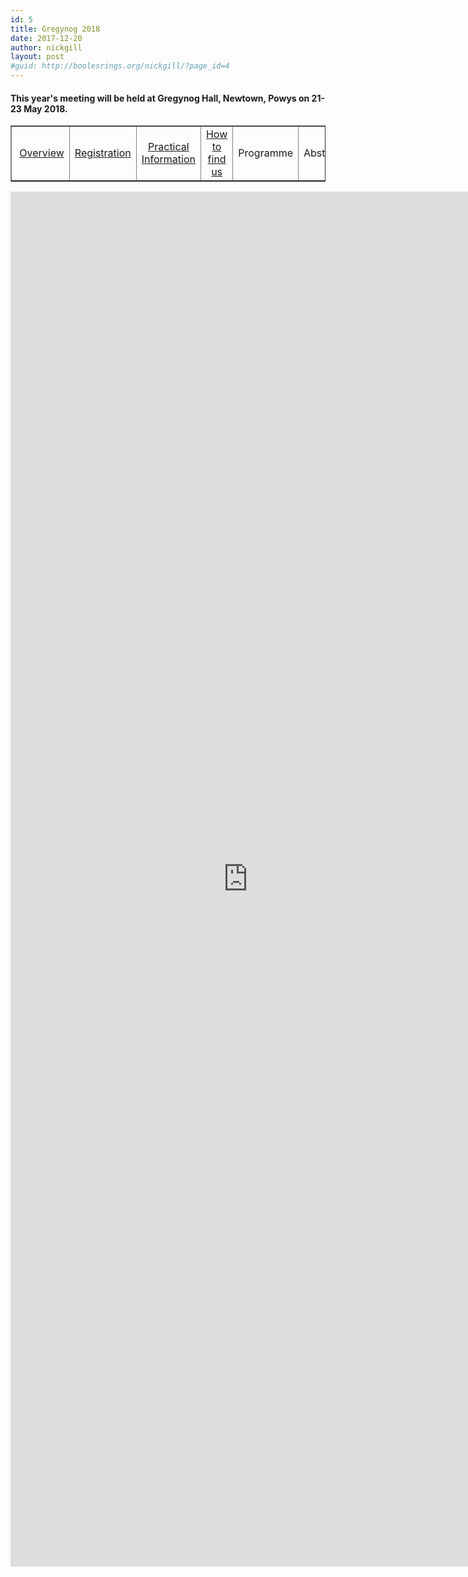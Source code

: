 ```yaml
---
id: 5
title: Gregynog 2018
date: 2017-12-20
author: nickgill
layout: post
#guid: http://boolesrings.org/nickgill/?page_id=4
---
```


#### This year's meeting will be held at Gregynog Hall, Newtown, Powys on 21-23 May 2018. 

<style>
.tablelines table, .tablelines td, .tablelines th {
        border: 1px solid black;
        }
</style>



<p>
<table width="100%" border="1">
  <tr>
    <td align="center"> <a href = "gregynog2018.md">Overview</a> </td><td align="center">  <a href = "gregynog-registration.md">Registration</a> </td><td align="center">  <a href = "gregynog-practical.md">Practical Information</a> </td><td align="center"> <a href = "gregynog-how-to-find-us.md">How to find us</a> </td><td align="center"> Programme </td><td align="center"> Abstracts </td></tr></table>
</p>

<iframe src="https://docs.google.com/forms/d/e/1FAIpQLScENF3J7uWR1C-DLOUP6Lj5wca2rTZ1_Ce3-yTNASKJC2C1RQ/viewform?embedded=true" width="760" height="2200" frameborder="0" marginheight="0" marginwidth="0">Loading...</iframe>
